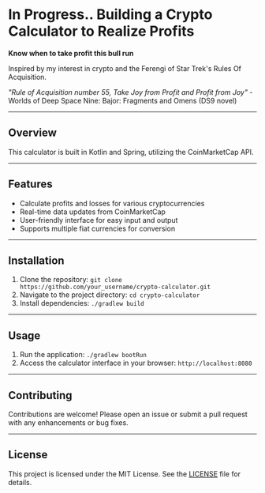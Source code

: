 # In Progress.. Building a Crypto Calculator to Realize Profits

**Know when to take profit this bull run**

Inspired by my interest in crypto and the Ferengi of Star Trek's Rules Of Acquisition.

*"Rule of Acquisition number 55, Take Joy from Profit and Profit from Joy"* - Worlds of Deep Space Nine: Bajor: Fragments and Omens (DS9 novel)

---

## Overview

This calculator is built in Kotlin and Spring, utilizing the CoinMarketCap API.

---

## Features

- Calculate profits and losses for various cryptocurrencies
- Real-time data updates from CoinMarketCap
- User-friendly interface for easy input and output
- Supports multiple fiat currencies for conversion

---

## Installation

1. Clone the repository: `git clone https://github.com/your_username/crypto-calculator.git`
2. Navigate to the project directory: `cd crypto-calculator`
3. Install dependencies: `./gradlew build`

---

## Usage

1. Run the application: `./gradlew bootRun`
2. Access the calculator interface in your browser: `http://localhost:8080`

---

## Contributing

Contributions are welcome! Please open an issue or submit a pull request with any enhancements or bug fixes.

---

## License

This project is licensed under the MIT License. See the [LICENSE](LICENSE) file for details.
